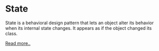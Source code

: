 # State
State is a behavioral design pattern that lets an object alter its behavior when its internal state changes. It appears as if the object changed its class.

[Read more..](https://refactoring.guru/design-patterns/state)
